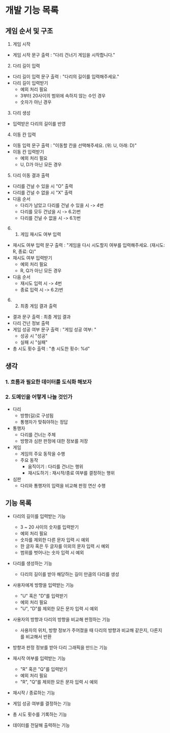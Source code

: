 # 개발 기능 목록

## 게임 순서 및 구조

1. 게임 시작
- 게임 시작 문구 출력 : "다리 건너기 게임을 시작합니다."

2. 다리 길이 입력
- 다리 길이 입력 문구 출력 : "다리의 길이를 입력해주세요."
- 다리 길이 입력받기
  - 예외 처리 필요
  - 3부터 20사이의 범위에 속하지 않는 수인 경우
  - 숫자가 아닌 경우

3. 다리 생성
- 입력받은 다리의 길이를 반영

4. 이동 칸 입력
- 이동 입력 문구 출력 : "이동할 칸을 선택해주세요. (위: U, 아래: D)"
- 이동 칸 입력받기
  - 예외 처리 필요
  - U, D가 아닌 모든 경우

5. 다리 이동 결과 출력
- 다리를 건널 수 있을 시 "O" 출력
- 다리를 건널 수 없을 시 "X" 출력
- 다음 순서
  - 다리가 남았고 다리를 건널 수 있을 시 -> 4번
  - 다리를 모두 건넜을 시 -> 6.2)번
  - 다리를 건널 수 없을 시 -> 6.1)번

6. 1) 게임 재시도 여부 입력
- 재시도 여부 입력 문구 출력 : "게임을 다시 시도할지 여부를 입력해주세요. (재시도: R, 종료: Q)"
- 재시도 여부 입력받기
  - 예외 처리 필요
  - R, Q가 아닌 모든 경우
- 다음 순서
  - 재시도 입력 시 -> 4번
  - 종료 입력 시 -> 6.2)번
  
6. 2) 최종 게임 결과 출력
- 결과 문구 출력 : 최종 게임 결과
- 다리 건넌 정보 출력
- 게임 성공 여부 문구 출력 : "게임 성공 여부: "
    - 성공 시 "성공"
    - 실패 시 "실패"
- 총 시도 횟수 출력 : "총 시도한 횟수: %d"

## 생각

### 1. 흐름과 필요한 데이터를 도식화 해보자

### 2. 도메인을 어떻게 나눌 것인가
- 다리
  - 방향(길)로 구성됨
  - 통행자가 맞춰야하는 정답
- 통행자
  - 다리를 건너는 주체
  - 방향과 심판 판정에 대한 정보를 저장
- 게임
  - 게임의 주요 동작을 수행
  - 주요 동작
    - 움직이기 : 다리를 건너는 행위
    - 재시도하기 : 재시작/종료 여부를 결정하는 행위
- 심판
  - 다리와 통행자의 입력을 비교해 판정 연산 수행

## 기능 목록

- 다리의 길이를 입력받는 기능
  - 3 ~ 20 사이의 숫자를 입력받기
  - 예외 처리 필요
  - 숫자를 제외한 다른 문자 입력 시 예외
  - 한 글자 혹은 두 글자를 이외의 문자 입력 시 예외
  - 범위를 벗어나는 숫자 입력 시 예외

- 다리를 생성하는 기능
  - 다리의 길이를 받아 해당하는 길이 만큼의 다리를 생성

- 사용자에게 방향을 입력받는 기능
  - "U" 혹은 "D"를 입력받기
  - 예외 처리 필요
  - "U", "D"를 제외한 모든 문자 입력 시 예외

- 사용자의 방향과 다리의 방향을 비교해 판정하는 기능
  - 사용자의 위치, 방향 정보가 주어졌을 때 다리의 방향과 비교해 같은지, 다른지를 비교해서 반환

- 방향과 판정 정보를 받아 다리 그래픽을 만드는 기능

- 재시작 여부를 입력받는 기능
  - "R" 혹은 "Q"를 입력받기
  - 예외 처리 필요
  - "R", "Q"를 제외한 모든 문자 입력 시 예외

- 재시작 / 종료하는 기능

- 게임 성공 여부를 결정하는 기능

- 총 시도 횟수를 기록하는 기능

- 데이터를 전달해 출력하는 기능

